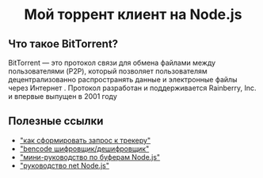 <div>
  <h1 align="center">
    Мой торрент клиент на Node.js
  </h1>
</div>

## Что такое BitTorrent?

BitTorrent — это протокол связи для обмена файлами между пользователями (P2P), который позволяет пользователям децентрализованно распространять данные и электронные файлы через Интернет . Протокол разработан и поддерживается Rainberry, Inc. и впервые выпущен в 2001 году

## Полезные ссылки

- ["как сформировать запрос к трекеру"](https://www.bittorrent.org/beps/bep_0015.html)
- ["bencode шифровщик/дешифровщик"](https://www.npmjs.com/package/bencode)
- ["мини-руководство по буферам Node.js"](https://allenkim67.github.io/programming/2016/05/17/nodejs-buffer-tutorial.html)
- ["руководство net Node.js"](https://nodejs.org/api/net.html)
